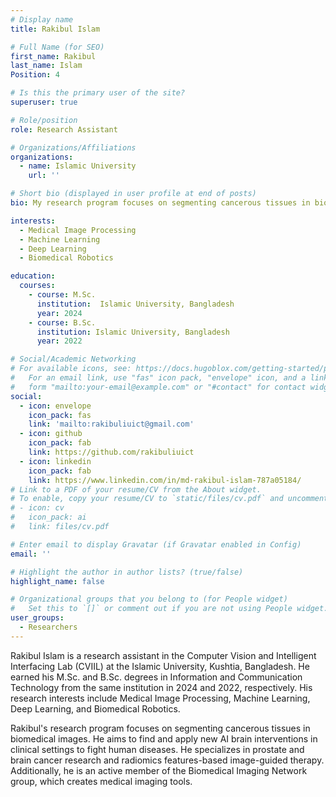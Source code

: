 ```yaml
---
# Display name
title: Rakibul Islam

# Full Name (for SEO)
first_name: Rakibul
last_name: Islam
Position: 4

# Is this the primary user of the site?
superuser: true

# Role/position
role: Research Assistant

# Organizations/Affiliations
organizations:
  - name: Islamic University
    url: ''

# Short bio (displayed in user profile at end of posts)
bio: My research program focuses on segmenting cancerous tissues in biomedical images. My research interests include Medical Image Processing.

interests:
  - Medical Image Processing
  - Machine Learning
  - Deep Learning
  - Biomedical Robotics

education:
  courses:
    - course: M.Sc.
      institution:  Islamic University, Bangladesh 
      year: 2024
    - course: B.Sc.
      institution: Islamic University, Bangladesh
      year: 2022

# Social/Academic Networking
# For available icons, see: https://docs.hugoblox.com/getting-started/page-builder/#icons
#   For an email link, use "fas" icon pack, "envelope" icon, and a link in the
#   form "mailto:your-email@example.com" or "#contact" for contact widget.
social:
  - icon: envelope
    icon_pack: fas
    link: 'mailto:rakibuliuict@gmail.com'
  - icon: github
    icon_pack: fab
    link: https://github.com/rakibuliuict
  - icon: linkedin
    icon_pack: fab
    link: https://www.linkedin.com/in/md-rakibul-islam-787a05184/
# Link to a PDF of your resume/CV from the About widget.
# To enable, copy your resume/CV to `static/files/cv.pdf` and uncomment the lines below.
# - icon: cv
#   icon_pack: ai
#   link: files/cv.pdf

# Enter email to display Gravatar (if Gravatar enabled in Config)
email: ''

# Highlight the author in author lists? (true/false)
highlight_name: false

# Organizational groups that you belong to (for People widget)
#   Set this to `[]` or comment out if you are not using People widget.
user_groups:
  - Researchers
---
```


Rakibul Islam is a research assistant in the Computer Vision and Intelligent Interfacing Lab (CVIIL) at the Islamic University, Kushtia, Bangladesh. He earned his M.Sc. and B.Sc. degrees in Information and Communication Technology from the same institution in 2024 and 2022, respectively. His research interests include Medical Image Processing, Machine Learning, Deep Learning, and Biomedical Robotics.

Rakibul's research program focuses on segmenting cancerous tissues in biomedical images. He aims to find and apply new AI brain interventions in clinical settings to fight human diseases. He specializes in prostate and brain cancer research and radiomics features-based image-guided therapy. Additionally, he is an active member of the Biomedical Imaging Network group, which creates medical imaging tools.
